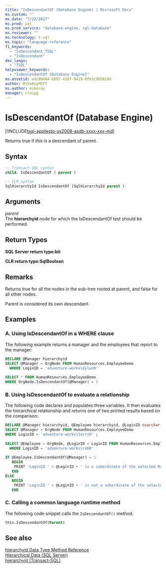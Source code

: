 ```yaml
---
title: "IsDescendantOf (Database Engine) | Microsoft Docs"
ms.custom: ""
ms.date: "7/22/2017"
ms.prod: sql
ms.prod_service: "database-engine, sql-database"
ms.reviewer: ""
ms.technology: t-sql
ms.topic: "language-reference"
f1_keywords: 
  - "IsDescendant_TSQL"
  - "IsDescendant"
dev_langs: 
  - "TSQL"
helpviewer_keywords: 
  - "IsDescendantOf [Database Engine]"
ms.assetid: edc80444-b697-410f-9419-0f63c9b5618d
author: MikeRayMSFT
ms.author: mikeray
manager: craigg
---
```

# IsDescendantOf (Database Engine)
[!INCLUDE[tsql-appliesto-ss2008-asdb-xxxx-xxx-md](../../includes/tsql-appliesto-ss2008-asdb-xxxx-xxx-md.md)]

Returns true if *this* is a descendant of parent.
  
## Syntax  
  
```sql
-- Transact-SQL syntax  
child. IsDescendantOf ( parent )  
```  
  
```sql
-- CLR syntax  
SqlHierarchyId IsDescendantOf (SqlHierarchyId parent )  
```  
  
## Arguments  
*parent*  
The **hierarchyid** node for which the IsDescendantOf test should be performed.
  
## Return Types  
**SQL Server return type:bit**
  
**CLR return type:SqlBoolean**
  
## Remarks  
Returns true for all the nodes in the sub-tree rooted at parent, and false for all other nodes.
  
Parent is considered its own descendant.
  
## Examples  
  
### A. Using IsDescendantOf in a WHERE clause  
The following example returns a manager and the employees that report to the manager:
  
```sql
DECLARE @Manager hierarchyid  
SELECT @Manager = OrgNode FROM HumanResources.EmployeeDemo  
  WHERE LoginID = 'adventure-works\dylan0'  
  
SELECT * FROM HumanResources.EmployeeDemo  
WHERE OrgNode.IsDescendantOf(@Manager) = 1  
```  
  
### B. Using IsDescendantOf to evaluate a relationship  
The following code declares and populates three variables. It then evaluates the hierarchical relationship and returns one of two printed results based on the comparison:
  
```sql
DECLARE @Manager hierarchyid, @Employee hierarchyid, @LoginID nvarchar(256)  
SELECT @Manager = OrgNode FROM HumanResources.EmployeeDemo  
WHERE LoginID = 'adventure-works\terri0' ;  
  
SELECT @Employee = OrgNode, @LoginID = LoginID FROM HumanResources.EmployeeDemo  
  WHERE LoginID = 'adventure-works\rob0'  
  
IF @Employee.IsDescendantOf(@Manager) = 1  
   BEGIN  
    PRINT 'LoginID ' + @LoginID + ' is a subordinate of the selected Manager.'  
   END  
ELSE  
   BEGIN  
    PRINT 'LoginID ' + @LoginID + ' is not a subordinate of the selected Manager.' ;  
   END  
```  
  
### C. Calling a common language runtime method  
The following code snippet calls the `IsDescendantOf()` method.
  
```sql
this.IsDescendantOf(Parent)  
```  
  
## See also
[hierarchyid Data Type Method Reference](http://msdn.microsoft.com/library/01a050f5-7580-4d5f-807c-7f11423cbb06)  
[Hierarchical Data &#40;SQL Server&#41;](../../relational-databases/hierarchical-data-sql-server.md)  
[hierarchyid &#40;Transact-SQL&#41;](../../t-sql/data-types/hierarchyid-data-type-method-reference.md)
  
  
